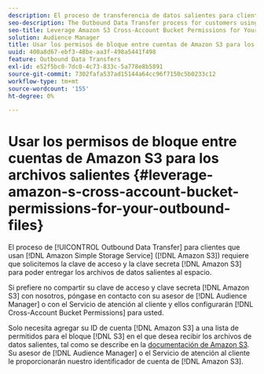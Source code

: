 ```yaml
---
description: El proceso de transferencia de datos salientes para clientes que utilizan Amazon Simple Storage Service (Amazon S3) requiere que solicitemos su clave de acceso y clave secreta de Amazon S3 para poder entregar los archivos de datos salientes a su bloque.
seo-description: The Outbound Data Transfer process for customers using Amazon Simple Storage Service (Amazon S3) requires us to ask for your Amazon S3 access key and secret key, in order to deliver the outbound data files to your bucket.
seo-title: Leverage Amazon S3 Cross-Account Bucket Permissions for Your Outbound Files
solution: Audience Manager
title: Usar los permisos de bloque entre cuentas de Amazon S3 para los archivos salientes
uuid: 400a8d67-ebf3-48be-aa3f-498a5441f498
feature: Outbound Data Transfers
exl-id: e52f5bc0-7dc0-4c73-833c-5a778e8b5891
source-git-commit: 7302fafa537ad15144a64cc96f7150c5b0233c12
workflow-type: tm+mt
source-wordcount: '155'
ht-degree: 0%

---
```


# Usar los permisos de bloque entre cuentas de Amazon S3 para los archivos salientes {#leverage-amazon-s-cross-account-bucket-permissions-for-your-outbound-files}

El proceso de [!UICONTROL Outbound Data Transfer] para clientes que usan [!DNL Amazon Simple Storage Service] ([!DNL Amazon S3]) requiere que solicitemos la clave de acceso y la clave secreta [!DNL Amazon S3] para poder entregar los archivos de datos salientes al espacio.

Si prefiere no compartir su clave de acceso y clave secreta [!DNL Amazon S3] con nosotros, póngase en contacto con su asesor de [!DNL Audience Manager] o con el Servicio de atención al cliente y ellos configurarán [!DNL Cross-Account Bucket Permissions] para usted.

Solo necesita agregar su ID de cuenta [!DNL Amazon S3] a una lista de permitidos para el bloque [!DNL S3] en el que desea recibir los archivos de datos salientes, tal como se describe en la [documentación de Amazon S3](https://docs.aws.amazon.com/AmazonS3/latest/dev/example-walkthroughs-managing-access-example2.html). Su asesor de [!DNL Audience Manager] o el Servicio de atención al cliente le proporcionarán nuestro identificador de cuenta de [!DNL Amazon S3].
